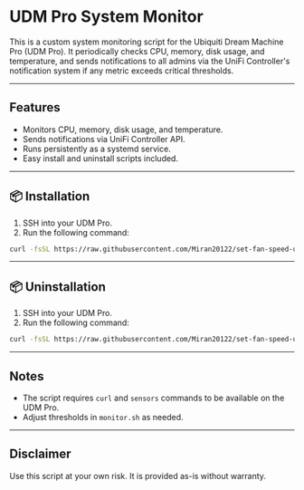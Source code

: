 # UDM Pro System Monitor

This is a custom system monitoring script for the Ubiquiti Dream Machine Pro (UDM Pro). It periodically checks CPU, memory, disk usage, and temperature, and sends notifications to all admins via the UniFi Controller's notification system if any metric exceeds critical thresholds.

---

## Features

- Monitors CPU, memory, disk usage, and temperature.
- Sends notifications via UniFi Controller API.
- Runs persistently as a systemd service.
- Easy install and uninstall scripts included.

---

## 📦 Installation

1. SSH into your UDM Pro.
2. Run the following command:

```bash
curl -fsSL https://raw.githubusercontent.com/Miran20122/set-fan-speed-udm/main/install.sh | sh
```

---

## 📦 Uninstallation

1. SSH into your UDM Pro.
2. Run the following command:

```bash
curl -fsSL https://raw.githubusercontent.com/Miran20122/set-fan-speed-udm/main/uninstall.sh | sh
```

---

## Notes

- The script requires `curl` and `sensors` commands to be available on the UDM Pro.
- Adjust thresholds in `monitor.sh` as needed.

---

## Disclaimer

Use this script at your own risk. It is provided as-is without warranty.

